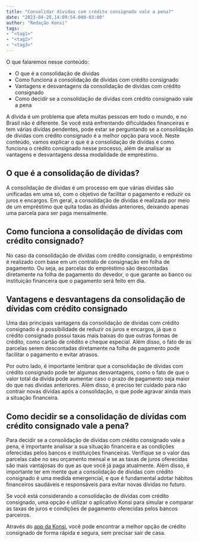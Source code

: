 ```yaml
---
title: "Consolidar dívidas com crédito consignado vale a pena?"
date: "2023-04-20,14:09:54.000-03:00"
author: "Redação Konsi"
tags:
- "<tag1>"
- "<tag2>"
- "<tag3>"
---
```


<p>O que falaremos nesse conteúdo:</p><ul><li>O que é a consolidação de dívidas</li><li>Como funciona a consolidação de dívidas com crédito consignado</li><li>Vantagens e desvantagens da consolidação de dívidas com crédito consignado</li><li>Como decidir se a consolidação de dívidas com crédito consignado vale a pena</li></ul><p>A dívida é um problema que afeta muitas pessoas em todo o mundo, e no Brasil não é diferente. Se você está enfrentando dificuldades financeiras e tem várias dívidas pendentes, pode estar se perguntando se a consolidação de dívidas com crédito consignado é a melhor opção para você. Neste conteúdo, vamos explicar o que é a consolidação de dívidas e como funciona o crédito consignado nesse processo, além de analisar as vantagens e desvantagens dessa modalidade de empréstimo.</p><h2 id="o-que-%C3%A9-a-consolida%C3%A7%C3%A3o-de-d%C3%ADvidas">O que é a consolidação de dívidas?</h2><p>A consolidação de dívidas é um processo em que várias dívidas são unificadas em uma só, com o objetivo de facilitar o pagamento e reduzir os juros e encargos. Em geral, a consolidação de dívidas é realizada por meio de um empréstimo que quita todas as dívidas anteriores, deixando apenas uma parcela para ser paga mensalmente.</p><h2 id="como-funciona-a-consolida%C3%A7%C3%A3o-de-d%C3%ADvidas-com-cr%C3%A9dito-consignado">Como funciona a consolidação de dívidas com crédito consignado?</h2><p>No caso da consolidação de dívidas com crédito consignado, o empréstimo é realizado com base em um contrato de consignação em folha de pagamento. Ou seja, as parcelas do empréstimo são descontadas diretamente na folha de pagamento do devedor, o que garante ao banco ou instituição financeira que o pagamento será feito em dia.</p><h2 id="vantagens-e-desvantagens-da-consolida%C3%A7%C3%A3o-de-d%C3%ADvidas-com-cr%C3%A9dito-consignado">Vantagens e desvantagens da consolidação de dívidas com crédito consignado</h2><p>Uma das principais vantagens da consolidação de dívidas com crédito consignado é a possibilidade de reduzir os juros e encargos, já que o crédito consignado possui taxas mais baixas do que outras formas de crédito, como cartão de crédito e cheque especial. Além disso, o fato de as parcelas serem descontadas diretamente na folha de pagamento pode facilitar o pagamento e evitar atrasos.</p><p>Por outro lado, é importante lembrar que a consolidação de dívidas com crédito consignado pode ter algumas desvantagens, como o fato de que o valor total da dívida pode aumentar caso o prazo de pagamento seja maior do que nas dívidas anteriores. Além disso, é preciso ter cuidado para não contrair novas dívidas após a consolidação, o que pode agravar ainda mais a situação financeira.</p><h2 id="como-decidir-se-a-consolida%C3%A7%C3%A3o-de-d%C3%ADvidas-com-cr%C3%A9dito-consignado-vale-a-pena">Como decidir se a consolidação de dívidas com crédito consignado vale a pena?</h2><p>Para decidir se a consolidação de dívidas com crédito consignado vale a pena, é importante analisar a sua situação financeira e as condições oferecidas pelos bancos e instituições financeiras. Verifique se o valor das parcelas cabe no seu orçamento mensal e se as taxas de juros oferecidas são mais vantajosas do que as que você já paga atualmente. Além disso, é importante ter em mente que a consolidação de dívidas com crédito consignado é uma medida emergencial, e que é fundamental adotar hábitos financeiros saudáveis e responsáveis para evitar novas dívidas no futuro.</p><p>Se você está considerando a consolidação de dívidas com crédito consignado, uma opção é utilizar o aplicativo Konsi para simular e comparar as taxas de juros e condições de pagamento oferecidas pelos bancos parceiros. </p><p>Através do <a href="https://q2kj.adj.st/?adj_t=1075aqga&amp;adj_campaign=site&amp;adj_adgroup=blog&amp;adj_creative=consolidar-dividas">app da Konsi</a>, você pode encontrar a melhor opção de crédito consignado de forma rápida e segura, sem precisar sair de casa.<br><br></p>

